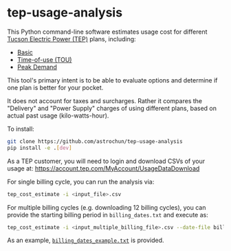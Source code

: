 # tep-usage-analysis

This Python command-line software estimates usage cost for different
[Tucson Electric Power (TEP)](https://tep.com) plans, including:

- [Basic](https://www.tep.com/basic/)
- [Time-of-use (TOU)](https://www.tep.com/time-of-use/)
- [Peak Demand](https://www.tep.com/peak-demand/)

This tool's primary intent is to be able to evaluate options and
determine if one plan is better for your pocket.

It does not account for taxes and surcharges. Rather it compares
the "Delivery" and "Power Supply" charges of using different plans, based on
actual past usage (kilo-watts-hour).

To install:
```bash
git clone https://github.com/astrochun/tep-usage-analysis
pip install -e .[dev]
```

As a TEP customer, you will need to login and download CSVs of your usage at:
https://account.tep.com/MyAccount/UsageDataDownload

For single billing cycle, you can run the analysis via:
```bash
tep_cost_estimate -i <input_file>.csv
```

For multiple billing cycles (e.g. downloading 12 billing cycles), you can
provide the starting billing period in `billing_dates.txt` and execute as:

```bash
tep_cost_estimate -i <input_multiple_billing_file>.csv --date-file billing_dates.txt
```

As an example, [`billing_dates_example.txt`](billing_dates_example.txt)
is provided.